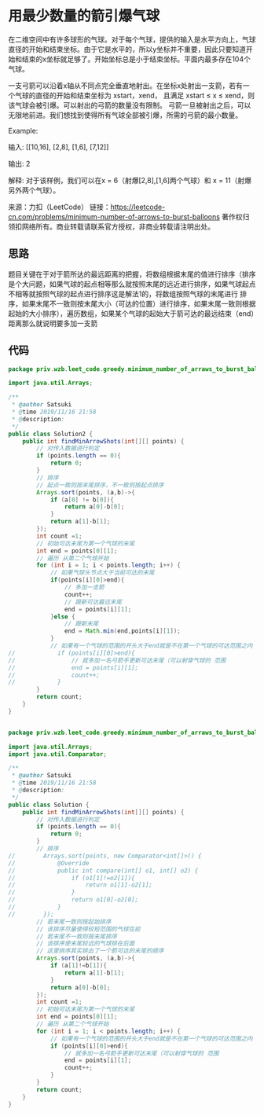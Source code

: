 # 用最少数量的箭引爆气球

在二维空间中有许多球形的气球。对于每个气球，提供的输入是水平方向上，气球直径的开始和结束坐标。由于它是水平的，所以y坐标并不重要，因此只要知道开始和结束的x坐标就足够了。开始坐标总是小于结束坐标。平面内最多存在104个气球。

一支弓箭可以沿着x轴从不同点完全垂直地射出。在坐标x处射出一支箭，若有一个气球的直径的开始和结束坐标为 xstart，xend， 且满足  xstart ≤ x ≤ xend，则该气球会被引爆。可以射出的弓箭的数量没有限制。 弓箭一旦被射出之后，可以无限地前进。我们想找到使得所有气球全部被引爆，所需的弓箭的最小数量。

Example:

输入:
[[10,16], [2,8], [1,6], [7,12]]

输出:
2

解释:
对于该样例，我们可以在x = 6（射爆[2,8],[1,6]两个气球）和 x = 11（射爆另外两个气球）。

来源：力扣（LeetCode）
链接：https://leetcode-cn.com/problems/minimum-number-of-arrows-to-burst-balloons
著作权归领扣网络所有。商业转载请联系官方授权，非商业转载请注明出处。

## 思路

题目关键在于对于箭所达的最远距离的把握，将数组根据末尾的值进行排序（排序是个大问题，如果气球的起点相等那么就按照末尾的远近进行排序，如果气球起点不相等就按照气球的起点进行排序这是解法1的，将数组按照气球的末尾进行 排序，如果末尾不一致则按末尾大小（可达的位置）进行排序，如果末尾一致则根据起始的大小排序），遍历数组，如果某个气球的起始大于箭可达的最远结束（end）距离那么就说明要多加一支箭

## 代码

```java
package priv.wzb.leet_code.greedy.minimum_number_of_arraws_to_burst_balloons_452;

import java.util.Arrays;

/**
 * @author Satsuki
 * @time 2019/11/16 21:58
 * @description:
 */
public class Solution2 {
    public int findMinArrowShots(int[][] points) {
        // 对传入数据进行判定
        if (points.length == 0){
            return 0;
        }
        // 排序
        // 起点一致则按末尾排序，不一致则按起点排序
        Arrays.sort(points, (a,b)->{
            if (a[0] != b[0]){
                return a[0]-b[0];
            }
            return a[1]-b[1];
        });
        int count =1;
        // 初始可达末尾为第一个气球的末尾
        int end = points[0][1];
        // 遍历 从第二个气球开始
        for (int i = 1; i < points.length; i++) {
            // 如果气球头节点大于当前可达的末尾
            if(points[i][0]>end){
                // 多加一支箭
                count++;
                // 跟新可达最远末尾
                end = points[i][1];
            }else {
                // 跟新末尾
                end = Math.min(end,points[i][1]);
            }
            // 如果有一个气球的范围的开头大于end就是不在第一个气球的可达范围之内
//            if (points[i][0]>end){
//                // 就多加一名弓箭手更新可达末尾（可以射穿气球的 范围
//                end = points[i][1];
//                count++;
//            }
        }
        return count;
    }
}


package priv.wzb.leet_code.greedy.minimum_number_of_arraws_to_burst_balloons_452;

import java.util.Arrays;
import java.util.Comparator;

/**
 * @author Satsuki
 * @time 2019/11/16 21:58
 * @description:
 */
public class Solution {
    public int findMinArrowShots(int[][] points) {
        // 对传入数据进行判定
        if (points.length == 0){
            return 0;
        }
        // 排序
//        Arrays.sort(points, new Comparator<int[]>() {
//            @Override
//            public int compare(int[] o1, int[] o2) {
//                if (o1[1]!=o2[1]){
//                    return o1[1]-o2[1];
//                }
//                return o1[0]-o2[0];
//            }
//        });
        // 若末尾一致则按起始排序
        // 该排序尽量使得较短范围的气球在前
        // 若末尾不一致则按末尾排序
        // 该排序使末尾较远的气球排在后面
        // 这里排序其实排出了一个箭可达的末尾的顺序
        Arrays.sort(points, (a,b)->{
            if (a[1]!=b[1]){
                return a[1]-b[1];
            }
            return a[0]-b[0];
        });
        int count =1;
        // 初始可达末尾为第一个气球的末尾
        int end = points[0][1];
        // 遍历 从第二个气球开始
        for (int i = 1; i < points.length; i++) {
            // 如果有一个气球的范围的开头大于end就是不在第一个气球的可达范围之内
            if (points[i][0]>end){
                // 就多加一名弓箭手更新可达末尾（可以射穿气球的 范围
                end = points[i][1];
                count++;
            }
        }
        return count;
    }
}



```